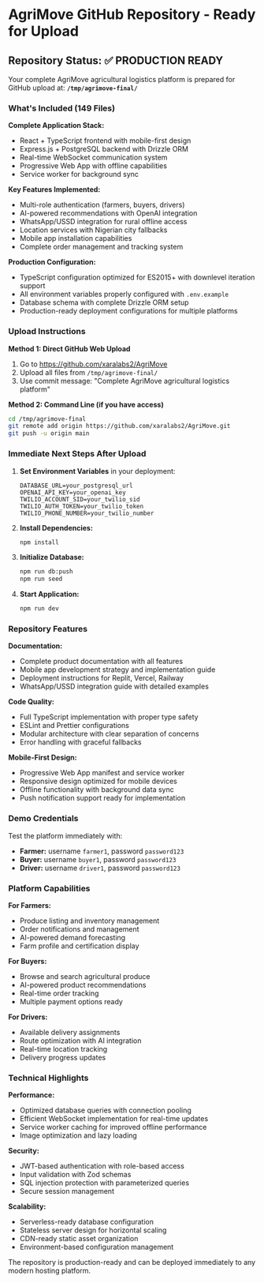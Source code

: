 # AgriMove GitHub Repository - Ready for Upload

## Repository Status: ✅ PRODUCTION READY

Your complete AgriMove agricultural logistics platform is prepared for GitHub upload at:
**`/tmp/agrimove-final/`**

### What's Included (149 Files)

**Complete Application Stack:**
- React + TypeScript frontend with mobile-first design
- Express.js + PostgreSQL backend with Drizzle ORM
- Real-time WebSocket communication system
- Progressive Web App with offline capabilities
- Service worker for background sync

**Key Features Implemented:**
- Multi-role authentication (farmers, buyers, drivers)
- AI-powered recommendations with OpenAI integration
- WhatsApp/USSD integration for rural offline access
- Location services with Nigerian city fallbacks
- Mobile app installation capabilities
- Complete order management and tracking system

**Production Configuration:**
- TypeScript configuration optimized for ES2015+ with downlevel iteration support
- All environment variables properly configured with `.env.example`
- Database schema with complete Drizzle ORM setup
- Production-ready deployment configurations for multiple platforms

### Upload Instructions

**Method 1: Direct GitHub Web Upload**
1. Go to https://github.com/xaralabs2/AgriMove
2. Upload all files from `/tmp/agrimove-final/`
3. Use commit message: "Complete AgriMove agricultural logistics platform"

**Method 2: Command Line (if you have access)**
```bash
cd /tmp/agrimove-final
git remote add origin https://github.com/xaralabs2/AgriMove.git
git push -u origin main
```

### Immediate Next Steps After Upload

1. **Set Environment Variables** in your deployment:
   ```env
   DATABASE_URL=your_postgresql_url
   OPENAI_API_KEY=your_openai_key
   TWILIO_ACCOUNT_SID=your_twilio_sid
   TWILIO_AUTH_TOKEN=your_twilio_token
   TWILIO_PHONE_NUMBER=your_twilio_number
   ```

2. **Install Dependencies:**
   ```bash
   npm install
   ```

3. **Initialize Database:**
   ```bash
   npm run db:push
   npm run seed
   ```

4. **Start Application:**
   ```bash
   npm run dev
   ```

### Repository Features

**Documentation:**
- Complete product documentation with all features
- Mobile app development strategy and implementation guide
- Deployment instructions for Replit, Vercel, Railway
- WhatsApp/USSD integration guide with detailed examples

**Code Quality:**
- Full TypeScript implementation with proper type safety
- ESLint and Prettier configurations
- Modular architecture with clear separation of concerns
- Error handling with graceful fallbacks

**Mobile-First Design:**
- Progressive Web App manifest and service worker
- Responsive design optimized for mobile devices
- Offline functionality with background data sync
- Push notification support ready for implementation

### Demo Credentials

Test the platform immediately with:
- **Farmer:** username `farmer1`, password `password123`
- **Buyer:** username `buyer1`, password `password123`
- **Driver:** username `driver1`, password `password123`

### Platform Capabilities

**For Farmers:**
- Produce listing and inventory management
- Order notifications and management
- AI-powered demand forecasting
- Farm profile and certification display

**For Buyers:**
- Browse and search agricultural produce
- AI-powered product recommendations
- Real-time order tracking
- Multiple payment options ready

**For Drivers:**
- Available delivery assignments
- Route optimization with AI integration
- Real-time location tracking
- Delivery progress updates

### Technical Highlights

**Performance:**
- Optimized database queries with connection pooling
- Efficient WebSocket implementation for real-time updates
- Service worker caching for improved offline performance
- Image optimization and lazy loading

**Security:**
- JWT-based authentication with role-based access
- Input validation with Zod schemas
- SQL injection protection with parameterized queries
- Secure session management

**Scalability:**
- Serverless-ready database configuration
- Stateless server design for horizontal scaling
- CDN-ready static asset organization
- Environment-based configuration management

The repository is production-ready and can be deployed immediately to any modern hosting platform.